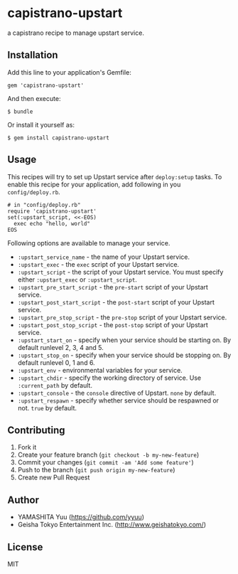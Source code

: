 # capistrano-upstart

a capistrano recipe to manage upstart service.

## Installation

Add this line to your application's Gemfile:

    gem 'capistrano-upstart'

And then execute:

    $ bundle

Or install it yourself as:

    $ gem install capistrano-upstart

## Usage

This recipes will try to set up Upstart service after `deploy:setup` tasks.
To enable this recipe for your application,  add following in you `config/deploy.rb`.

    # in "config/deploy.rb"
    require 'capistrano-upstart'
    set(:upstart_script, <<-EOS)
      exec echo "hello, world"
    EOS

Following options are available to manage your service.

 * `:upstart_service_name` - the name of your Upstart service.
 * `:upstart_exec` - the `exec` script of your Upstart service.
 * `:upstart_script` - the script of your Upstart service. You must specify either `:upstart_exec` or `:upstart_script`.
 * `:upstart_pre_start_script` - the `pre-start` script of your Upstart service.
 * `:upstart_post_start_script` - the `post-start` script of your Upstart service.
 * `:upstart_pre_stop_script` - the `pre-stop` script of your Upstart service.
 * `:upstart_post_stop_script` - the `post-stop` script of your Upstart service.
 * `:upstart_start_on` - specify when your service should be starting on. By default runlevel 2, 3, 4 and 5.
 * `:upstart_stop_on` - specify when your service should be stopping on. By default runlevel 0, 1 and 6.
 * `:upstart_env` - environmental variables for your service.
 * `:upstart_chdir` - specify the working directory of service. Use `:current_path` by default.
 * `:upstart_console` - the `console` directive of Upstart. `none` by default.
 * `:upstart_respawn` - specify whether service should be respawned or not. `true` by default.

## Contributing

1. Fork it
2. Create your feature branch (`git checkout -b my-new-feature`)
3. Commit your changes (`git commit -am 'Add some feature'`)
4. Push to the branch (`git push origin my-new-feature`)
5. Create new Pull Request

## Author

- YAMASHITA Yuu (https://github.com/yyuu)
- Geisha Tokyo Entertainment Inc. (http://www.geishatokyo.com/)

## License

MIT
